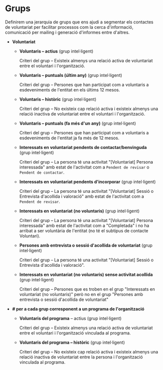 # Grups

Definirem una jerarquia de grups que ens ajudi a segmentar els contactes de voluntariat per facilitar processos com la cerca d'informació, comunicació per mailing i generació d'informes entre d'altres.

* **Voluntariat**

    * **Voluntaris – actius** (grup intel·ligent)

        Criteri del grup – Existeix almenys una relació activa de voluntariat entre el voluntari i l'organització.

    * **Voluntaris – puntuals (últim any)** (grup intel·ligent)

        Criteri del grup – Persones que han participat com a voluntaris a esdeveniments de l'entitat en els últims 12 mesos.

    * **Voluntaris – històric** (grup intel·ligent)

        Criteri del grup – No existeix cap relació activa i existeix almenys una relació inactiva de voluntariat entre el voluntari i l'organització.

    * **Voluntaris – puntuals (fa més d'un any)** (grup intel·ligent)

        Criteri del grup – Persones que han participat com a voluntaris a esdeveniments de l'entitat ja fa més de 12 mesos.

    * **Interessats en voluntariat pendents de contactar/benvinguda** (grup intel·ligent)

        Criteri del grup – La persona té una activitat "[Voluntariat] Persona interessada" amb estat de l'activitat com a `Pendent de revisar` o `Pendent de contactar`.

    * **Interessats en voluntariat pendents d'incorporar** (grup intel·ligent)

        Criteri del grup – La persona té una activitat "[Voluntariat] Sessió o Entrevista d'acollida i valoració" amb estat de l'activitat com a `Pendent de revisar`.

    * **Interessats en voluntariat (no voluntaris)** (grup intel·ligent)

        Criteri del grup – La persona té una activitat "[Voluntariat] Persona interessada" amb estat de l'activitat com a "Completada" i no ha arribat a ser voluntària de l'entitat (no té el subtipus de contacte Voluntari).

    * **Persones amb entrevista o sessió d'acollida de voluntariat** (grup intel·ligent)

        Criteri del grup – La persona té una activitat "[Voluntariat] Sessió o Entrevista d'acollida i valoració".

    * **Interessats en voluntariat (no voluntaris) sense activitat acollida** (grup intel·ligent)

        Criteri del grup – Persones que es troben en el grup "Interessats en voluntariat (no voluntaris)" però no en el grup "Persones amb entrevista o sessió d'acollida de voluntariat"


* **\# per a cada grup corresponent a un programa de l'organització**

    * **Voluntaris del programa** – actius (grup intel·ligent)

        Criteri del grup – Existeix almenys una relació activa de voluntariat entre el voluntari i l'organització vinculada al programa.

    * **Voluntaris del programa – històric** (grup intel·ligent)

        Criteri del grup – No existeix cap relació activa i existeix almenys una relació inactiva de voluntariat entre la persona i l'organització vinculada al programa.
